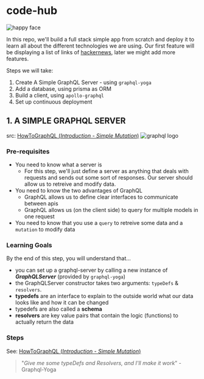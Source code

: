 # code-hub

![happy face](https://cd.sseu.re/Quizzz__Codaisseur_Reader_v3.0_2019-02-18_16-48-37.png)

In this repo, we'll build a full stack simple app from scratch and deploy it to learn all about the different technologies we are using.
Our first feature will be displaying a list of links of [hackernews](https://news.ycombinator.com/), later we might add more features.

Steps we will take:
1. Create A Simple GraphQL Server - using `graphql-yoga`
2. Add a database, using prisma as ORM
3. Build a client, using `apollo-graphql`
4. Set up continuous deployment

## 1. A SIMPLE GRAPHQL SERVER
src: [HowToGraphQL (_Introduction - Simple Mutation_)](https://www.howtographql.com/graphql-js/0-introduction/)
![graphql logo](https://cdn-images-1.medium.com/max/1200/1*RHQ7lpGDV_M3yWRa9DiR2g.png)

### Pre-requisites
* You need to know what a server is
    * For this step, we'll just define a server as anything that deals with requests and sends out some sort of responses. Our server should allow us to retreive and modify data.
* You need to know the two advantages of GraphQL
    * GraphQL allows us to define clear interfaces to communicate between apis
    * GraphQL allows us (on the client side) to query for multiple models in one request
* You need to know that you use a `query` to retreive some data and a `mutation` to modify data
    
 ### Learning Goals
 By the end of this step, you will understand that...
 * you can set up a graphql-server by calling a new instance of _**GraphQLServer**_ (provided by `graphql-yoga`)
 * the GraphQLServer constructor takes two arguments: `typeDefs` & `resolvers`.
 * **typedefs** are an interface to explain to the outside world what our data looks like and how it can be changed
 * typedefs are also called a **schema**
 * **resolvers** are key value pairs that contain the logic (functions) to actually return the data
 
 ### Steps
 See: [HowToGraphQL (_Introduction - Simple Mutation_)](https://www.howtographql.com/graphql-js/0-introduction/)

 > "_Give me some typeDefs and Resolvers, and I'll make it work_" - Graphql-Yoga
